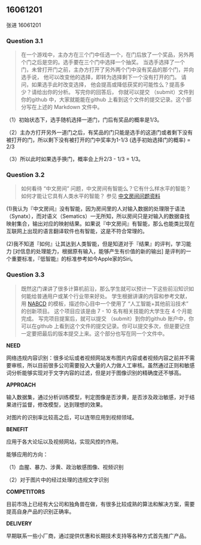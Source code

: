 ## 16061201
张进 16061201
### Question 3.1

>在一个游戏中，主办方在三个门中任选一个，在门后放了一个奖品，另外两个门之后是空的。选手要在三个门中选择一个抽奖。 当选手选择了一个门，未曾打开门之前，主办方打开了另外两个门中没有奖品的那个门，并向选手说， 他可以改变他的选择，即转为选择剩下一个没有打开的门。  请问，如果选手此时改变选择， 他会提高或降低获奖的可能性么？提高多少？请给出你的分析。 写完你的回答后， 你就可以提交 （submit）文件到你的github 中，大家就能能在github 上看到这个文件的提交记录。这个部分写在上述的 Markdown 文件中。

（1）初始状态下，选手随机选择一道门，门后有奖品的概率是1/3。

（2）主办方打开另外一道门之后，有奖品的门只能是选手的这道门或者剩下没有被打开的门，所以剩下没有被打开的门中奖率为1-1/3 (选手初始选择门的概率) = 2/3

（3）所以此时如果选手换门，概率会上升2/3 - 1/3 = 1/3。

### Question 3.2

>如何看待 “中文房间” 问题，中文房间有智能么？它有什么样水平的智能？如何才能让它具有人类水平的智能？ 参见 [中文房间问题资料](https://www.bing.com/search?setmkt=zh-CN&q=%E4%B8%AD%E6%96%87%E6%88%BF%E9%97%B4+%E9%97%AE%E9%A2%98)   

(1)我认为『中文房间』没有智能，因为房间里的人对输入数据的处理限于语法（Synatx），而对语义（Sematics）一无所知，所以房间只是对输入的数据查找映射集合，输出对应的映射结果。如果说『中文房间』有智能，那么也能类比现在互联网上出现的语言翻译软件也有智能，这是不符合常理的。

(2)我不知道『如何』让其达到人类智能，但是知道对于『结果』的评判，学习能力 [对信息的处理能力，根据原有输入，能够产生有价值的新的输出] 是评判的一个重要标准，『低智能』的标准参考如今Apple家的Siri。

### Question 3.3

>既然这门课讲了很多计算机前沿，那么学生就可以预计一下这些前沿知识如何能给普通用户或某个行业带来好处。 学生根据讲课的内容和参考文献，用 [NABCD](https://www.cnblogs.com/xinz/archive/2010/12/01/1893323.html) 的模板，描述你心目中一个使用了 “人工智能+其他前沿技术” 的创新项目。 这个项目应该是由 7 - 10 名有相关技能的大学生在 4 个月能完成。 写完项目提案后，就可以提交 （submit）到你的github 账户中，你可以在github 上看到这个文件的提交记录。你可以提交多次，但是要记住一定要把最后的版本提交上来。这个部分也写在同一个文件中。 

**NEED**

网络违规内容识别：很多论坛或者视频网站发布图片内容或者视频内容之前并不需要审核，所以目前很多公司需要投入大量的人力做人工审核。虽然通过正则和敏感词分析能够实现对于文字内容的过滤，但是对于图像识别的精确度还不够高。


**APPROACH**

输入数据集，通过分析训练模型，判定图像是否涉黄，是否涉及政治敏感，对于结果进行监督，修改模型，达到理想的效果。

对图片的识别率比较高之后，可以连带应用到视频领域。

**BENEFIT**

应用于各大论坛以及视频网站，实现风控的作用。

能够应用的方向：

（1）血腥、暴力、涉黄、政治敏感图像、视频识别

（2）对于图片中的经过处理的违规文字识别

**COMPETITORS**

目前市场上已经有大公司和独角兽在做，有很多比较成熟的算法和解决方案，需要提高自身产品的识别正确率。

**DELIVERY**

早期联系一些小厂商，通过提供优惠和长期技术支持等各种方式首先推广产品。








